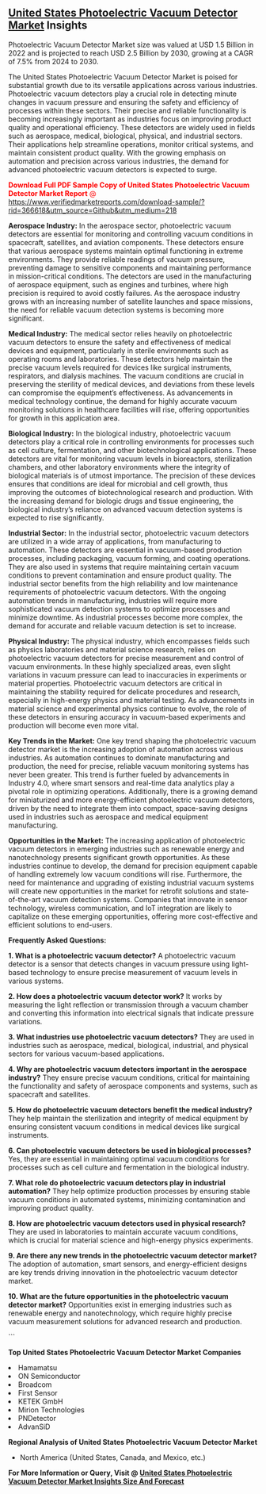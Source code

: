 <h2><a href="https://www.verifiedmarketreports.com/download-sample/?rid=366618&amp;utm_source=Github&amp;utm_medium=218" target="_blank">United States Photoelectric Vacuum Detector Market</a> Insights</h2><p>Photoelectric Vacuum Detector Market size was valued at USD 1.5 Billion in 2022 and is projected to reach USD 2.5 Billion by 2030, growing at a CAGR of 7.5% from 2024 to 2030.</p><p><p>The United States Photoelectric Vacuum Detector Market is poised for substantial growth due to its versatile applications across various industries. Photoelectric vacuum detectors play a crucial role in detecting minute changes in vacuum pressure and ensuring the safety and efficiency of processes within these sectors. Their precise and reliable functionality is becoming increasingly important as industries focus on improving product quality and operational efficiency. These detectors are widely used in fields such as aerospace, medical, biological, physical, and industrial sectors. Their applications help streamline operations, monitor critical systems, and maintain consistent product quality. With the growing emphasis on automation and precision across various industries, the demand for advanced photoelectric vacuum detectors is expected to surge. <p><span class=""><span style="color: #ff0000;"><strong>Download Full PDF Sample Copy of United States Photoelectric Vacuum Detector Market Report</strong> @ </span><a href="https://www.verifiedmarketreports.com/download-sample/?rid=366618&amp;utm_source=Github&amp;utm_medium=218" target="_blank">https://www.verifiedmarketreports.com/download-sample/?rid=366618&amp;utm_source=Github&amp;utm_medium=218</a></span></p></p><p><strong>Aerospace Industry:</strong> In the aerospace sector, photoelectric vacuum detectors are essential for monitoring and controlling vacuum conditions in spacecraft, satellites, and aviation components. These detectors ensure that various aerospace systems maintain optimal functioning in extreme environments. They provide reliable readings of vacuum pressure, preventing damage to sensitive components and maintaining performance in mission-critical conditions. The detectors are used in the manufacturing of aerospace equipment, such as engines and turbines, where high precision is required to avoid costly failures. As the aerospace industry grows with an increasing number of satellite launches and space missions, the need for reliable vacuum detection systems is becoming more significant.<p><strong>Medical Industry:</strong> The medical sector relies heavily on photoelectric vacuum detectors to ensure the safety and effectiveness of medical devices and equipment, particularly in sterile environments such as operating rooms and laboratories. These detectors help maintain the precise vacuum levels required for devices like surgical instruments, respirators, and dialysis machines. The vacuum conditions are crucial in preserving the sterility of medical devices, and deviations from these levels can compromise the equipment’s effectiveness. As advancements in medical technology continue, the demand for highly accurate vacuum monitoring solutions in healthcare facilities will rise, offering opportunities for growth in this application area.</p><p><strong>Biological Industry:</strong> In the biological industry, photoelectric vacuum detectors play a critical role in controlling environments for processes such as cell culture, fermentation, and other biotechnological applications. These detectors are vital for monitoring vacuum levels in bioreactors, sterilization chambers, and other laboratory environments where the integrity of biological materials is of utmost importance. The precision of these devices ensures that conditions are ideal for microbial and cell growth, thus improving the outcomes of biotechnological research and production. With the increasing demand for biologic drugs and tissue engineering, the biological industry’s reliance on advanced vacuum detection systems is expected to rise significantly.<p><strong>Industrial Sector:</strong> In the industrial sector, photoelectric vacuum detectors are utilized in a wide array of applications, from manufacturing to automation. These detectors are essential in vacuum-based production processes, including packaging, vacuum forming, and coating operations. They are also used in systems that require maintaining certain vacuum conditions to prevent contamination and ensure product quality. The industrial sector benefits from the high reliability and low maintenance requirements of photoelectric vacuum detectors. With the ongoing automation trends in manufacturing, industries will require more sophisticated vacuum detection systems to optimize processes and minimize downtime. As industrial processes become more complex, the demand for accurate and reliable vacuum detection is set to increase.<p><strong>Physical Industry:</strong> The physical industry, which encompasses fields such as physics laboratories and material science research, relies on photoelectric vacuum detectors for precise measurement and control of vacuum environments. In these highly specialized areas, even slight variations in vacuum pressure can lead to inaccuracies in experiments or material properties. Photoelectric vacuum detectors are critical in maintaining the stability required for delicate procedures and research, especially in high-energy physics and material testing. As advancements in material science and experimental physics continue to evolve, the role of these detectors in ensuring accuracy in vacuum-based experiments and production will become even more vital.</p><p><strong>Key Trends in the Market:</strong> One key trend shaping the photoelectric vacuum detector market is the increasing adoption of automation across various industries. As automation continues to dominate manufacturing and production, the need for precise, reliable vacuum monitoring systems has never been greater. This trend is further fueled by advancements in Industry 4.0, where smart sensors and real-time data analytics play a pivotal role in optimizing operations. Additionally, there is a growing demand for miniaturized and more energy-efficient photoelectric vacuum detectors, driven by the need to integrate them into compact, space-saving designs used in industries such as aerospace and medical equipment manufacturing.<p><strong>Opportunities in the Market:</strong> The increasing application of photoelectric vacuum detectors in emerging industries such as renewable energy and nanotechnology presents significant growth opportunities. As these industries continue to develop, the demand for precision equipment capable of handling extremely low vacuum conditions will rise. Furthermore, the need for maintenance and upgrading of existing industrial vacuum systems will create new opportunities in the market for retrofit solutions and state-of-the-art vacuum detection systems. Companies that innovate in sensor technology, wireless communication, and IoT integration are likely to capitalize on these emerging opportunities, offering more cost-effective and efficient solutions to end-users.</p><p><strong>Frequently Asked Questions:</strong></p><p><strong>1. What is a photoelectric vacuum detector?</strong> A photoelectric vacuum detector is a sensor that detects changes in vacuum pressure using light-based technology to ensure precise measurement of vacuum levels in various systems.</p><p><strong>2. How does a photoelectric vacuum detector work?</strong> It works by measuring the light reflection or transmission through a vacuum chamber and converting this information into electrical signals that indicate pressure variations.</p><p><strong>3. What industries use photoelectric vacuum detectors?</strong> They are used in industries such as aerospace, medical, biological, industrial, and physical sectors for various vacuum-based applications.</p><p><strong>4. Why are photoelectric vacuum detectors important in the aerospace industry?</strong> They ensure precise vacuum conditions, critical for maintaining the functionality and safety of aerospace components and systems, such as spacecraft and satellites.</p><p><strong>5. How do photoelectric vacuum detectors benefit the medical industry?</strong> They help maintain the sterilization and integrity of medical equipment by ensuring consistent vacuum conditions in medical devices like surgical instruments.</p><p><strong>6. Can photoelectric vacuum detectors be used in biological processes?</strong> Yes, they are essential in maintaining optimal vacuum conditions for processes such as cell culture and fermentation in the biological industry.</p><p><strong>7. What role do photoelectric vacuum detectors play in industrial automation?</strong> They help optimize production processes by ensuring stable vacuum conditions in automated systems, minimizing contamination and improving product quality.</p><p><strong>8. How are photoelectric vacuum detectors used in physical research?</strong> They are used in laboratories to maintain accurate vacuum conditions, which is crucial for material science and high-energy physics experiments.</p><p><strong>9. Are there any new trends in the photoelectric vacuum detector market?</strong> The adoption of automation, smart sensors, and energy-efficient designs are key trends driving innovation in the photoelectric vacuum detector market.</p><p><strong>10. What are the future opportunities in the photoelectric vacuum detector market?</strong> Opportunities exist in emerging industries such as renewable energy and nanotechnology, which require highly precise vacuum measurement solutions for advanced research and production.</p>```</p><p><strong>Top United States Photoelectric Vacuum Detector Market Companies</strong></p><div data-test-id=""><p><li>Hamamatsu</li><li> ON Semiconductor</li><li> Broadcom</li><li> First Sensor</li><li> KETEK GmbH</li><li> Mirion Technologies</li><li> PNDetector</li><li> AdvanSiD</li></p><div><strong>Regional Analysis of&nbsp;United States Photoelectric Vacuum Detector Market</strong></div><ul><li dir="ltr"><p dir="ltr">North America&nbsp;(United States, Canada, and Mexico, etc.)</p></li></ul><p><strong>For More Information or Query, Visit @&nbsp;</strong><strong><a href="https://www.verifiedmarketreports.com/product/photoelectric-vacuum-detector-market/?utm_source=Github&amp;utm_medium=218" target="_blank">United States Photoelectric Vacuum Detector Market Insights Size And Forecast</a></strong></p></div>
